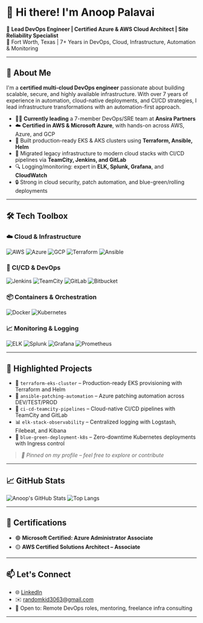 # 👋 Hi there! I'm Anoop Palavai

🚀 **Lead DevOps Engineer | Certified Azure & AWS Cloud Architect | Site Reliability Specialist**  
📍 Fort Worth, Texas | 7+ Years in DevOps, Cloud, Infrastructure, Automation & Monitoring

---

## 🌟 About Me

I'm a **certified multi-cloud DevOps engineer** passionate about building scalable, secure, and highly available infrastructure. With over 7 years of experience in automation, cloud-native deployments, and CI/CD strategies, I lead infrastructure transformations with an automation-first approach.

- 👨‍💻 **Currently leading** a 7-member DevOps/SRE team at **Ansira Partners**
- ☁️ **Certified in AWS & Microsoft Azure**, with hands-on across AWS, Azure, and GCP
- 🧱 Built production-ready EKS & AKS clusters using **Terraform, Ansible, Helm**
- 🚀 Migrated legacy infrastructure to modern cloud stacks with CI/CD pipelines via **TeamCity, Jenkins, and GitLab**
- 🔍 Logging/monitoring: expert in **ELK, Splunk, Grafana**, and **CloudWatch**
- 🔒 Strong in cloud security, patch automation, and blue-green/rolling deployments

---

## 🛠️ Tech Toolbox

### ☁️ Cloud & Infrastructure
![AWS](https://img.shields.io/badge/AWS-232F3E?style=for-the-badge&logo=amazonaws&logoColor=white)
![Azure](https://img.shields.io/badge/Azure-0078D4?style=for-the-badge&logo=microsoftazure&logoColor=white)
![GCP](https://img.shields.io/badge/GCP-4285F4?style=for-the-badge&logo=googlecloud&logoColor=white)
![Terraform](https://img.shields.io/badge/Terraform-623CE4?style=for-the-badge&logo=terraform&logoColor=white)
![Ansible](https://img.shields.io/badge/Ansible-EE0000?style=for-the-badge&logo=ansible&logoColor=white)

### 🚀 CI/CD & DevOps
![Jenkins](https://img.shields.io/badge/Jenkins-D24939?style=for-the-badge&logo=jenkins&logoColor=white)
![TeamCity](https://img.shields.io/badge/TeamCity-000000?style=for-the-badge&logo=teamcity&logoColor=white)
![GitLab](https://img.shields.io/badge/GitLab-FC6D26?style=for-the-badge&logo=gitlab&logoColor=white)
![Bitbucket](https://img.shields.io/badge/Bitbucket-0052CC?style=for-the-badge&logo=bitbucket&logoColor=white)

### 📦 Containers & Orchestration
![Docker](https://img.shields.io/badge/Docker-2496ED?style=for-the-badge&logo=docker&logoColor=white)
![Kubernetes](https://img.shields.io/badge/Kubernetes-326CE5?style=for-the-badge&logo=kubernetes&logoColor=white)

### 📈 Monitoring & Logging
![ELK](https://img.shields.io/badge/ELK-005571?style=for-the-badge&logo=elastic&logoColor=white)
![Splunk](https://img.shields.io/badge/Splunk-000000?style=for-the-badge&logo=splunk&logoColor=white)
![Grafana](https://img.shields.io/badge/Grafana-F46800?style=for-the-badge&logo=grafana&logoColor=white)
![Prometheus](https://img.shields.io/badge/Prometheus-E6522C?style=for-the-badge&logo=prometheus&logoColor=white)

---

## 📌 Highlighted Projects

- 🔧 `terraform-eks-cluster` – Production-ready EKS provisioning with Terraform and Helm  
- 🤖 `ansible-patching-automation` – Azure patching automation across DEV/TEST/PROD  
- 🚀 `ci-cd-teamcity-pipelines` – Cloud-native CI/CD pipelines with TeamCity and GitLab  
- 📊 `elk-stack-observability` – Centralized logging with Logstash, Filebeat, and Kibana  
- 🔁 `blue-green-deployment-k8s` – Zero-downtime Kubernetes deployments with Ingress control

> _🧠 Pinned on my profile – feel free to explore or contribute_

---

## 📈 GitHub Stats

![Anoop's GitHub Stats](https://github-readme-stats.vercel.app/api?username=Sarunar&show_icons=true&theme=radical)
![Top Langs](https://github-readme-stats.vercel.app/api/top-langs/?username=Sarunar&layout=compact&theme=radical)

---

## 📜 Certifications

- 🟢 **Microsoft Certified: Azure Administrator Associate**  
- 🟡 **AWS Certified Solutions Architect – Associate**

---

## 📫 Let's Connect

- 🌐 [LinkedIn](https://www.linkedin.com/in/anoop-p2424/)
- ✉️ randomkid3063@gmail.com
- 💬 Open to: Remote DevOps roles, mentoring, freelance infra consulting

---

